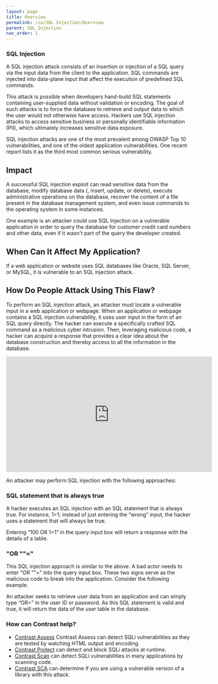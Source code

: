 ```yaml
---
layout: page
title: Overview
permalink: /io/SQL Injection/Overview
parent: SQL Injection
nav_order: 1
---
```


### SQL Injection 


A SQL injection attack consists of an insertion or injection of a SQL query via the input data from the client to the application. SQL commands are injected into data-plane input that affect the execution of predefined SQL commands. 

This attack is possible when developers hand-build SQL statements containing user-supplied data without validation or encoding. The goal of such attacks is to force the database to retrieve and output data to which the user would not otherwise have access. 
Hackers use SQL injection attacks to access sensitive business or personally identifiable information (PII), which ultimately increases sensitive data exposure.

SQL injection attacks are one of the most prevalent among OWASP Top 10 vulnerabilities, and one of the oldest application vulnerabilities. One recent report lists it as the third most common serious vulnerability.


## Impact


A successful SQL injection exploit can read sensitive data from the database, modify database data (, insert, update, or delete), execute administrative operations on the database, recover the content of a file present in the database management system, and even issue commands to the operating system in some instances.

One example is an attacker could use SQL Injection on a vulnerable application in order to query the database for customer credit card numbers and other data, even if it wasn't part of the query the developer created. 

## When Can It Affect My Application?


If a web application or website uses SQL databases like Oracle, SQL Server, or MySQL, it is vulnerable to an SQL injection attack. 


## How Do People Attack Using This Flaw?


To perform an SQL injection attack, an attacker must locate a vulnerable input in a web application or webpage. When an application or webpage contains a SQL injection vulnerability, it uses user input in the form of an SQL query directly. 
The hacker can execute a specifically crafted SQL command as a malicious cyber intrusion. 
Then, leveraging malicious code, a hacker can acquire a response that provides a clear idea about the database construction and thereby access to all the information in the database.   

<iframe width="560" height="315" src="https://www.youtube.com/embed/Bo4Be7aV3Ik" title="YouTube video player" frameborder="0" allow="accelerometer; autoplay; clipboard-write; encrypted-media; gyroscope; picture-in-picture" allowfullscreen></iframe>

An attacker may perform SQL injection with the following approaches: 

### SQL statement that is always true
A hacker executes an SQL injection with an SQL statement that is always true. For instance, 1=1; instead of just entering the “wrong” input, the hacker uses a statement that will always be true. 

Entering “100 OR 1=1” in the query input box will return a response with the details of a table.

### "OR ""="

This SQL injection approach is similar to the above. A bad actor needs to enter "OR ""=" into the query input box. These two signs serve as the malicious code to break into the application. Consider the following example. 

An attacker seeks to retrieve user data from an application and can simply type “OR=” in the user ID or password. As this SQL statement is valid and true, it will return the data of the user table in the database. 


### How can Contrast help?


- [Contrast Assess](https://www.contrastsecurity.com/contrast-assess) Contrast Assess can detect SQLi vulnerabilities as they are tested by watching HTML output and encoding.
- [Contrast Protect](https://www.contrastsecurity.com/contrast-protect) can detect and block SQLi attacks at runtime. 
- [Contrast Scan](https://www.contrastsecurity.com/contrast-scan) can detect SQLi vulnerabilities in many applications by scanning code.
- [Contrast SCA](https://www.contrastsecurity.com/contrast-sca) can determine if you are using a vulnerable version of a library with this attack.



